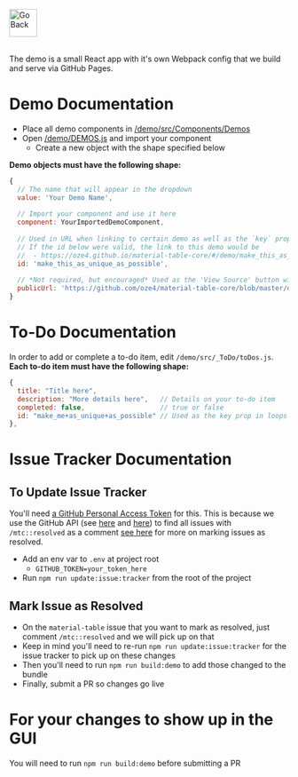 <a href="https://github.com/oze4/material-table-core/">
  <img 
    alt="Go Back" 
    src="goback.png"
    width=50" 
    height="50"
  />
</a>

<br />
<br />

The demo is a small React app with it's own Webpack config that we build and serve via GitHub Pages.

# Demo Documentation

 - Place all demo components in [/demo/src/Components/Demos](https://github.com/oze4/material-table-core/tree/master/demo/src/Components/Demos)
 - Open [/demo/DEMOS.js](https://github.com/oze4/material-table-core/blob/master/demo/DEMOS.js) and import your component
   - Create a new object with the shape specified below

**Demo objects must have the following shape:**

```javascript
{
  // The name that will appear in the dropdown
  value: 'Your Demo Name',  
  
  // Import your component and use it here
  component: YourImportedDemoComponent, 
  
  // Used in URL when linking to certain demo as well as the `key` prop in loops
  // If the id below were valid, the link to this demo would be
  //  - https://oze4.github.io/material-table-core/#/demo/make_this_as_unique_as_possible
  id: 'make_this_as_unique_as_possible',
  
  // *Not required, but encouraged* Used as the 'View Source' button within the demo
  publicUrl: 'https://github.com/oze4/material-table-core/blob/master/demo/src/Components/Demos/OnRowAddDefaultRowDataDemo/index.js'
}
```

# To-Do Documentation

In order to add or complete a to-do item, edit `/demo/src/_ToDo/toDos.js`. **Each to-do item must have the following shape:**

```javascript
{
  title: "Title here",
  description: "More details here",   // Details on your to-do item
  completed: false,                   // true or false
  id: "make_me+as_unique+as_possible" // Used as the key prop in loops
},      
```

# Issue Tracker Documentation

## To Update Issue Tracker

You'll need [a GitHub Personal Access Token](https://help.github.com/en/enterprise/2.17/user/github/authenticating-to-github/creating-a-personal-access-token-for-the-command-line) for this. This is because we use the GitHub API (see [here](https://github.com/oze4/material-table-core/blob/master/demo/src/Pages/IssueTracker/update/utils.js#L52-L68) and [here](https://github.com/oze4/material-table-core/blob/master/demo/src/Pages/IssueTracker/update/updateIssueTracker.js#L31-L33)) to find all issues with `/mtc::resolved` as a comment [see here](#mark-issue-as-resolved) for more on marking issues as resolved.

 - Add an env var to `.env` at project root
   - `GITHUB_TOKEN=your_token_here`
 - Run `npm run update:issue:tracker` from the root of the project

## Mark Issue as Resolved

 - On the `material-table` issue that you want to mark as resolved, just comment `/mtc::resolved` and we will pick up on that
 - Keep in mind you'll need to re-run `npm run update:issue:tracker` for the issue tracker to pick up on these changes
 - Then you'll need to run `npm run build:demo` to add those changed to the bundle
 - Finally, submit a PR so changes go live

# For your changes to show up in the GUI

You will need to run `npm run build:demo` before submitting a PR

